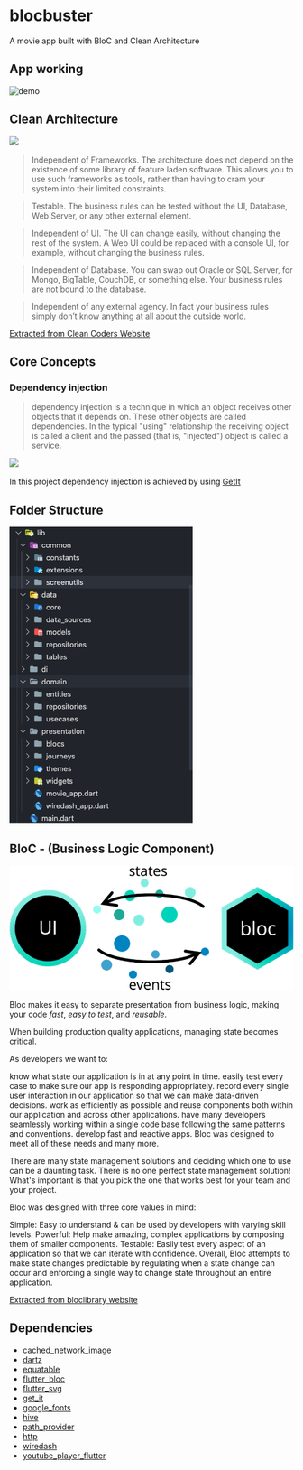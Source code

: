 # blocbuster

A movie app built with BloC and Clean Architecture

## App working

![demo](screenshots/demo.gif)

## Clean Architecture

![](https://cdn-media-1.freecodecamp.org/images/oVVbTLR5gXHgP8Ehlz1qzRm5LLjX9kv2Zri6)

> Independent of Frameworks. The architecture does not depend on the existence of some library of feature laden software. This allows you to use such frameworks as tools, rather than having to cram your system into their limited constraints.

> Testable. The business rules can be tested without the UI, Database, Web Server, or any other external element.

> Independent of UI. The UI can change easily, without changing the rest of the system. A Web UI could be replaced with a console UI, for example, without changing the business rules.

> Independent of Database. You can swap out Oracle or SQL Server, for Mongo, BigTable, CouchDB, or something else. Your business rules are not bound to the database.

> Independent of any external agency. In fact your business rules simply don’t know anything at all about the outside world.

[Extracted from Clean Coders Website](https://blog.cleancoder.com/uncle-bob/2012/08/13/the-clean-architecture.html)

## Core Concepts

### Dependency injection

> dependency injection is a technique in which an object receives other objects that it depends on. These other objects are called dependencies. In the typical "using" relationship the receiving object is called a client and the passed (that is, "injected") object is called a service.

![](https://www.edureka.co/blog/wp-content/uploads/2019/06/Types-of-Classes-What-is-Dependency-Injection-Edureka.png)

In this project dependency injection is achieved by using [GetIt](https://pub.dev/packages/get_it)

## Folder Structure

![](screenshots/folders.png)

## BloC - (Business Logic Component)

![](https://raw.githubusercontent.com/felangel/bloc/master/docs/assets/bloc_architecture.png)

Bloc makes it easy to separate presentation from business logic, making your code _fast_, _easy to test_, and _reusable_.

When building production quality applications, managing state becomes critical.

As developers we want to:

know what state our application is in at any point in time.
easily test every case to make sure our app is responding appropriately.
record every single user interaction in our application so that we can make data-driven decisions.
work as efficiently as possible and reuse components both within our application and across other applications.
have many developers seamlessly working within a single code base following the same patterns and conventions.
develop fast and reactive apps.
Bloc was designed to meet all of these needs and many more.

There are many state management solutions and deciding which one to use can be a daunting task. There is no one perfect state management solution! What's important is that you pick the one that works best for your team and your project.

Bloc was designed with three core values in mind:

Simple: Easy to understand & can be used by developers with varying skill levels.
Powerful: Help make amazing, complex applications by composing them of smaller components.
Testable: Easily test every aspect of an application so that we can iterate with confidence.
Overall, Bloc attempts to make state changes predictable by regulating when a state change can occur and enforcing a single way to change state throughout an entire application.

[Extracted from bloclibrary website](https://bloclibrary.dev/#/)

## Dependencies

- [cached_network_image](https://pub.dev/packages/cached_network_image)
- [dartz](https://pub.dev/packages/dartz)
- [equatable](https://pub.dev/packages/equatable)
- [flutter_bloc](https://pub.dev/packages/flutter_bloc)
- [flutter_svg](https://pub.dev/packages/flutter_svg)
- [get_it](https://pub.dev/packages/get_it)
- [google_fonts](https://pub.dev/packages/google_fonts)
- [hive](https://pub.dev/packages/hive)
- [path_provider](https://pub.dev/packages/path_provider)
- [http](https://pub.dev/packages/http)
- [wiredash](https://pub.dev/packages/wiredash)
- [youtube_player_flutter](https://pub.dev/packages/youtube_player_flutter)

